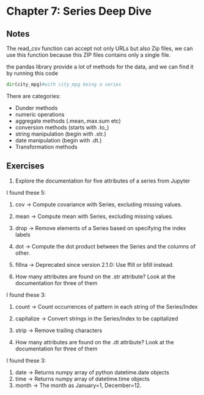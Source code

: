 # Chapter 7: Series Deep Dive
## Notes 

The read_csv function can accept not only URLs but also Zip files, we can use this function because this ZIP files contains only a single file.

the pandas library provide a lot of methods for the data, and we can find it by running this code 

```python
dir(city_mpg)#with city_mpg being a series
```

There are categories:

- Dunder methods
- numeric operations
- aggregate methods (.mean,.max.sum etc)
- conversion methods (starts with .to_)
- string manipulation (begin with .str.)
- date manipulation (begin with .dt.)
- Transformation methods


## Exercises 
1. Explore the documentation for five attributes of a series from Jupyter

I found these 5:
1. cov -> Compute covariance with Series, excluding missing values.
2. mean -> Compute mean with Series, excluding missing values.
3. drop -> Remove elements of a Series based on specifying the index labels
4. dot -> Compute the dot product between the Series and the columns of other.
5. fillna -> Deprecated since version 2.1.0: Use ffill or bfill instead.





2. How many attributes are found on the .str attribute? Look at the documentation for three of them

I found these 3:
1. count -> Count occurrences of pattern in each string of the Series/Index
2. capitalize -> Convert strings in the Series/Index to be capitalized
3. strip -> Remove trailing characters




3. How many attributes are found on the .dt attribute? Look at the documentation for three of them

I found these 3:
1. date -> Returns numpy array of python datetime.date objects
2. time -> Returns numpy array of datetime.time objects
3. month -> The month as January=1, December=12. 